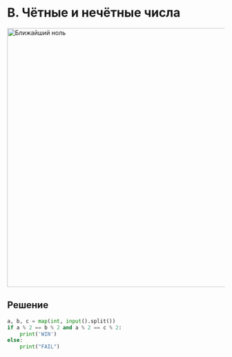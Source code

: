 # B. Чётные и нечётные числа
<img src="https://github.com/PavelKirushev/yandex/assets/137924137/c747e125-d253-4ad8-a32f-816d216e162e" alt="Ближайший ноль" width="600">

## Решение
```python
a, b, c = map(int, input().split())
if a % 2 == b % 2 and a % 2 == c % 2:
    print('WIN')
else:
    print("FAIL")
```
